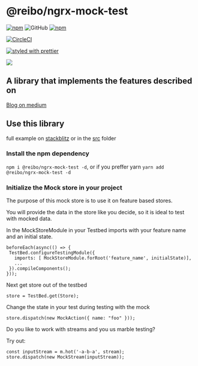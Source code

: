 # @reibo/ngrx-mock-test

[![npm](https://img.shields.io/npm/v/%40reibo%2Fngrx-mock-test.svg?style=flat-square)](https://www.npmjs.com/package/%40reibo%2Fngrx-mock-test)
![GitHub](https://img.shields.io/github/license/mashape/apistatus.svg)
[![npm](https://img.shields.io/npm/dt/%40reibo%2Fngrx-mock-test.svg?style=flat-square)](https://www.npmjs.com/package/%40reibo%2Fngrx-mock-test)

[![CircleCI](https://img.shields.io/circleci/project/github/reibo/ngrx-mock-test.svg)](https://circleci.com/gh/reibo/ngrx-mock-test)

[![styled with prettier](https://img.shields.io/badge/styled_with-prettier-ff69b4.svg?style=flat-square)](https://github.com/prettier/prettier)

<a href="https://twitter.com/reibo_bo"><img src="https://img.shields.io/twitter/follow/reibo_bo.svg?style=social"></a>

## A library that implements the features described on

[Blog on medium](https://medium.com/@bo.vandersteene/mock-your-ngrx-store-on-the-easy-way-68c66d4bea63)

## Use this library

full example on [stackblitz](https://test-ngrx-store-with-npm-dep.stackblitz.io) or in the [src](src) folder

### Install the npm dependency

`npm i @reibo/ngrx-mock-test -d`, or if you preffer yarn `yarn add @reibo/ngrx-mock-test -d`

### Initialize the Mock store in your project

The purpose of this mock store is to use it on feature based stores.

You will provide the data in the store like you decide, so it is ideal to test with mocked data.

In the MockStoreModule in your Testbed imports with your feature name and an initial state.

```
beforeEach(async(() => {
 TestBed.configureTestingModule({
   imports: [ MockStoreModule.forRoot('feature_name', initialState)],
   ...
 }).compileComponents();
}));
```

Next get store out of the testbed

```
store = TestBed.get(Store);
```

Change the state in your test during testing with the mock

```
store.dispatch(new MockAction({ name: "foo" }));
```

Do you like to work with streams and you us marble testing?

Try out:

```
const inputStream = m.hot('-a-b-a', stream);
store.dispatch(new MockStream(inputStream));
```
